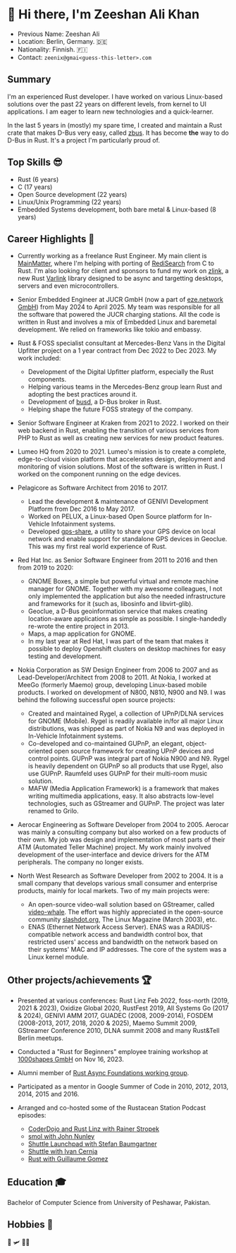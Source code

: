 # 👋 Hi there, I'm Zeeshan Ali Khan

* Previous Name: Zeeshan Ali
* Location: Berlin, Germany. 🇩🇪
* Nationality: Finnish. 🇫🇮
* Contact: `zeenix@gmai<guess-this-letter>.com`

## Summary

I'm an experienced Rust developer. I have worked on various Linux-based solutions over the past 22 years on different levels, from kernel to UI applications. I am eager to learn new technologies and a quick-learner.

In the last 5 years in (mostly) my spare time, I created and maintain a Rust crate that makes D-Bus very easy, called [zbus]. It has become **the** way to do D-Bus in Rust. It's a project I'm particularly proud of.

## Top Skills 😎

* Rust (6 years)
* C (17 years)
* Open Source development (22 years)
* Linux/Unix Programming (22 years)
* Embedded Systems development, both bare metal & Linux-based (8 years)

## Career Highlights 🚀

* Currently working as a freelance Rust Engineer. My main client is [MainMatter], where I'm helping with porting of [RediSearch] from C to Rust. I'm also looking for client and sponsors to fund my work on [zlink], a new Rust [Varlink] library designed to be async and targetting desktops, servers and even microcontrollers.

* Senior Embedded Engineer at JUCR GmbH (now a part of [eze.network GmbH]) from May 2024 to April 2025. My team was responsible for all the software that powered the JUCR charging stations. All the code is written in Rust and involves a mix of Embedded Linux and baremetal development. We relied on frameworks like tokio and embassy.

* Rust & FOSS specialist consultant at Mercedes-Benz Vans in the Digital Upfitter project on a 1 year contract from Dec 2022 to Dec 2023. My work included:
  * Development of the Digital Upfitter platform, especially the Rust components.
  * Helping various teams in the Mercedes-Benz group learn Rust and adopting the best practices around it.
  * Development of [busd], a D-Bus broker in Rust.
  * Helping shape the future FOSS strategy of the company.

* Senior Software Engineer at Kraken from 2021 to 2022. I worked on their web backend in Rust, enabling the transition of various services from PHP to Rust as well as creating new services for new product features.

* Lumeo HQ from 2020 to 2021. Lumeo's mission is to create a complete, edge-to-cloud vision platform that accelerates design, deployment and monitoring of vision solutions. Most of the software is written in Rust. I worked on the component running on the edge devices.

* Pelagicore as Software Architect from 2016 to 2017.
  * Lead the development & maintenance of GENIVI Development Platform from Dec 2016 to May 2017.
  * Worked on PELUX, a Linux-based Open Source platform for In-Vehicle Infotainment systems.
  * Developed [gps-share], a utility to share your GPS device on local network and enable support for standalone GPS devices in Geoclue. This was my first real world experience of Rust.

* Red Hat Inc. as Senior Software Engineer from 2011 to 2016 and then from 2019 to 2020:
  * GNOME Boxes, a simple but powerful virtual and remote machine manager for GNOME. Together with my awesome colleagues, I not only implemented the application but also the needed infrastructure and frameworks for it (such as, libosinfo and libvirt-glib).
  * Geoclue, a D-Bus geoinformation service that makes creating location-aware applications as simple as possible. I single-handedly re-wrote the entire project in 2013.
  * Maps, a map application for GNOME.
  * In my last year at Red Hat, I was part of the team that makes it possible to deploy Openshift clusters on desktop machines for easy testing and development.

* Nokia Corporation as SW Design Engineer from 2006 to 2007 and as Lead-Developer/Architect from 2008 to 2011. At Nokia, I worked at MeeGo (formerly Maemo) group, developing Linux-based mobile products. I worked on development of N800, N810, N900 and N9. I was behind the following successful open source projects:
  * Created and maintained Rygel, a collection of UPnP/DLNA services for GNOME (Mobile). Rygel is readily available in/for all major Linux distributions, was shipped as part of Nokia N9 and was deployed in In-Vehicle Infotainment systems.
  * Co-developed and co-maintained GUPnP, an elegant, object-oriented open source framework for creating UPnP devices and control points. GUPnP was integral part of Nokia N900 and N9. Rygel is heavily dependent on GUPnP so all products that use Rygel, also use GUPnP. Raumfeld uses GUPnP for their multi-room music solution.
  * MAFW (Media Application Framework) is a framework that makes writing multimedia applications, easy. It also abstracts low-level technologies, such as GStreamer and GUPnP. The project was later renamed to Grilo.

* Aerocar Engineering as Software Developer from 2004 to 2005. Aerocar was mainly a consulting company but also worked on a few products of their own. My job was design and implementation of most parts of their ATM (Automated Teller Machine) project. My work mainly involved development of the user-interface and device drivers for the ATM peripherals. The company no longer exists.

* North West Research as Software Developer from 2002 to 2004. It is a small company that develops various small consumer and enterprise products, mainly for local markets. Two of my main projects were:
  * An open-source video-wall solution based on GStreamer, called [video-whale]. The effort was highly appreciated in the open-source community [slashdot.org], The Linux Magazine (March 2003), etc.
  * ENAS (Ethernet Network Access Server). ENAS was a RADIUS-compatible network access and bandwidth control box, that restricted users' access and bandwidth on the network based on their systems' MAC and IP addresses. The core of the system was a Linux kernel module.

## Other projects/achievements 🏆

* Presented at various conferences: Rust Linz Feb 2022, foss-north (2019, 2021 & 2023), Oxidize Global 2020, RustFest 2019, All Systems Go (2017 & 2024), GENIVI AMM 2017, GUADEC (2008, 2009-2014), FOSDEM (2008-2013, 2017, 2018, 2020 & 2025), Maemo Summit 2009, GStreamer Conference 2010, DLNA summit 2008 and many Rust&Tell Berlin meetups.

* Conducted a "Rust for Beginners" employee training workshop at [1000shapes GmbH] on Nov 16, 2023.

* Alumni member of [Rust Async Foundations working group][rafwg].

* Participated as a mentor in Google Summer of Code in 2010, 2012, 2013, 2014, 2015 and 2016.

* Arranged and co-hosted some of the Rustacean Station Podcast episodes:
  * [CoderDojo and Rust Linz with Rainer Stropek][rainer]
  * [smol with John Nunley][nunley]
  * [Shuttle Launchpad with Stefan Baumgartner][baumgartner]
  * [Shuttle with Ivan Cernja][cerna]
  * [Rust with Guillaume Gomez][imperio]

## Education 🎓

Bachelor of Computer Science from University of Peshawar, Pakistan.

## Hobbies 🎸

🚁 🛩 🖖🏼

[zbus]: https://github.com/dbus2/zbus/
[MainMatter]: https://mainmatter.com/
[RediSearch]: https://redis.io/docs/stack/search/
[zlink]: https://github.com/zeenix/zlink
[Varlink]: https://varlink.org/
[eze.network GmbH]: https://eze.network/
[busd]: https://github.com/dbus2/busd
[gps-share]: https://github.com/zeenix/gps-share
[video-whale]: https://gstreamer.freedesktop.org/apps/videowhale.html
[slashdot.org]: https://hardware.slashdot.org/story/02/11/01/2324207/making-a-videowall
[rafwg]: https://www.rust-lang.org/governance/wgs/wg-async
[rainer]: https://rustacean-station.org/episode/rainer-stropek/
[nunley]: https://rustacean-station.org/episode/john-nunley/
[baumgartner]: https://rustacean-station.org/episode/stefan-baumgartner/
[cerna]: https://rustacean-station.org/episode/ivan-cernja/
[1000shapes GmbH]: https://1000shapes.com/en/
[imperio]: https://rustacean-station.org/episode/guillaume-gomez/
